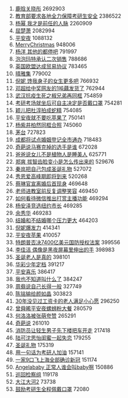 1. [鹿晗关晓彤](https://s.weibo.com/weibo?q=%23%E9%B9%BF%E6%99%97%E5%85%B3%E6%99%93%E5%BD%A4%23&Refer=top) 2692903
1. [教育部要求各地全力保障考研生安全](https://s.weibo.com/weibo?q=%23%E6%95%99%E8%82%B2%E9%83%A8%E8%A6%81%E6%B1%82%E5%90%84%E5%9C%B0%E5%85%A8%E5%8A%9B%E4%BF%9D%E9%9A%9C%E8%80%83%E7%A0%94%E7%94%9F%E5%AE%89%E5%85%A8%23&Refer=top) 2386522
1. [杨幂 我才是前任的人脉](https://s.weibo.com/weibo?q=%E6%9D%A8%E5%B9%82%20%E6%88%91%E6%89%8D%E6%98%AF%E5%89%8D%E4%BB%BB%E7%9A%84%E4%BA%BA%E8%84%89&Refer=top) 2260909
1. [屈楚萧](https://s.weibo.com/weibo?q=%E5%B1%88%E6%A5%9A%E8%90%A7&Refer=top) 2082994
1. [平安夜](https://s.weibo.com/weibo?q=%E5%B9%B3%E5%AE%89%E5%A4%9C&Refer=top) 1088132
1. [MerryChristmas](https://s.weibo.com/weibo?q=%23MerryChristmas%23&Refer=top) 948006
1. [杨洋 其他的都停吧](https://s.weibo.com/weibo?q=%E6%9D%A8%E6%B4%8B%20%E5%85%B6%E4%BB%96%E7%9A%84%E9%83%BD%E5%81%9C%E5%90%A7&Refer=top) 791997
1. [泡泡玛特承认二次销售](https://s.weibo.com/weibo?q=%23%E6%B3%A1%E6%B3%A1%E7%8E%9B%E7%89%B9%E6%89%BF%E8%AE%A4%E4%BA%8C%E6%AC%A1%E9%94%80%E5%94%AE%23&Refer=top) 788686
1. [英国欧盟达成贸易协议](https://s.weibo.com/weibo?q=%23%E8%8B%B1%E5%9B%BD%E6%AC%A7%E7%9B%9F%E8%BE%BE%E6%88%90%E8%B4%B8%E6%98%93%E5%8D%8F%E8%AE%AE%23&Refer=top) 783465
1. [晴雅集](https://s.weibo.com/weibo?q=%E6%99%B4%E9%9B%85%E9%9B%86&Refer=top) 779002
1. [倪妮 馋我身子的女生更多吧](https://s.weibo.com/weibo?q=%E5%80%AA%E5%A6%AE%20%E9%A6%8B%E6%88%91%E8%BA%AB%E5%AD%90%E7%9A%84%E5%A5%B3%E7%94%9F%E6%9B%B4%E5%A4%9A%E5%90%A7&Refer=top) 766932
1. [邓超给中奖网友的1吨藕发货了](https://s.weibo.com/weibo?q=%23%E9%82%93%E8%B6%85%E7%BB%99%E4%B8%AD%E5%A5%96%E7%BD%91%E5%8F%8B%E7%9A%841%E5%90%A8%E8%97%95%E5%8F%91%E8%B4%A7%E4%BA%86%23&Refer=top) 762944
1. [武汉抗疫生死之椒兄弟再同框](https://s.weibo.com/weibo?q=%23%E6%AD%A6%E6%B1%89%E6%8A%97%E7%96%AB%E7%94%9F%E6%AD%BB%E4%B9%8B%E6%A4%92%E5%85%84%E5%BC%9F%E5%86%8D%E5%90%8C%E6%A1%86%23&Refer=top) 754859
1. [考研考场就坐后可自主决定是否戴口罩](https://s.weibo.com/weibo?q=%23%E8%80%83%E7%A0%94%E8%80%83%E5%9C%BA%E5%B0%B1%E5%9D%90%E5%90%8E%E5%8F%AF%E8%87%AA%E4%B8%BB%E5%86%B3%E5%AE%9A%E6%98%AF%E5%90%A6%E6%88%B4%E5%8F%A3%E7%BD%A9%23&Refer=top) 754281
1. [颖儿把杜淳拍成蛇精](https://s.weibo.com/weibo?q=%23%E9%A2%96%E5%84%BF%E6%8A%8A%E6%9D%9C%E6%B7%B3%E6%8B%8D%E6%88%90%E8%9B%87%E7%B2%BE%23&Refer=top) 754085
1. [平安夜就不要吃苹果了](https://s.weibo.com/weibo?q=%23%E5%B9%B3%E5%AE%89%E5%A4%9C%E5%B0%B1%E4%B8%8D%E8%A6%81%E5%90%83%E8%8B%B9%E6%9E%9C%E4%BA%86%23&Refer=top) 750141
1. [杨紫井柏然同框合照](https://s.weibo.com/weibo?q=%23%E6%9D%A8%E7%B4%AB%E4%BA%95%E6%9F%8F%E7%84%B6%E5%90%8C%E6%A1%86%E5%90%88%E7%85%A7%23&Refer=top) 745060
1. [茅台](https://s.weibo.com/weibo?q=%E8%8C%85%E5%8F%B0&Refer=top) 727823
1. [成都将试点婚姻登记全市通办](https://s.weibo.com/weibo?q=%E6%88%90%E9%83%BD%E5%B0%86%E8%AF%95%E7%82%B9%E5%A9%9A%E5%A7%BB%E7%99%BB%E8%AE%B0%E5%85%A8%E5%B8%82%E9%80%9A%E5%8A%9E&Refer=top) 718483
1. [奇葩说马赛克掉的选手是谁](https://s.weibo.com/weibo?q=%23%E5%A5%87%E8%91%A9%E8%AF%B4%E9%A9%AC%E8%B5%9B%E5%85%8B%E6%8E%89%E7%9A%84%E9%80%89%E6%89%8B%E6%98%AF%E8%B0%81%23&Refer=top) 672028
1. [爸爸说女儿不是植物人是睡美人](https://s.weibo.com/weibo?q=%23%E7%88%B8%E7%88%B8%E8%AF%B4%E5%A5%B3%E5%84%BF%E4%B8%8D%E6%98%AF%E6%A4%8D%E7%89%A9%E4%BA%BA%E6%98%AF%E7%9D%A1%E7%BE%8E%E4%BA%BA%23&Refer=top) 625771
1. [郑爽 拔智齿脸变小是怎么传出来的](https://s.weibo.com/weibo?q=%E9%83%91%E7%88%BD%20%E6%8B%94%E6%99%BA%E9%BD%BF%E8%84%B8%E5%8F%98%E5%B0%8F%E6%98%AF%E6%80%8E%E4%B9%88%E4%BC%A0%E5%87%BA%E6%9D%A5%E7%9A%84&Refer=top) 529676
1. [秦岚把自己包成圣诞礼物](https://s.weibo.com/weibo?q=%23%E7%A7%A6%E5%B2%9A%E6%8A%8A%E8%87%AA%E5%B7%B1%E5%8C%85%E6%88%90%E5%9C%A3%E8%AF%9E%E7%A4%BC%E7%89%A9%23&Refer=top) 527072
1. [秀恩爱高峰期即将到来](https://s.weibo.com/weibo?q=%23%E7%A7%80%E6%81%A9%E7%88%B1%E9%AB%98%E5%B3%B0%E6%9C%9F%E5%8D%B3%E5%B0%86%E5%88%B0%E6%9D%A5%23&Refer=top) 520268
1. [蔡琳官宣离婚后首现身](https://s.weibo.com/weibo?q=%E8%94%A1%E7%90%B3%E5%AE%98%E5%AE%A3%E7%A6%BB%E5%A9%9A%E5%90%8E%E9%A6%96%E7%8E%B0%E8%BA%AB&Refer=top) 469648
1. [老师进教室前反复调整笑容](https://s.weibo.com/weibo?q=%23%E8%80%81%E5%B8%88%E8%BF%9B%E6%95%99%E5%AE%A4%E5%89%8D%E5%8F%8D%E5%A4%8D%E8%B0%83%E6%95%B4%E7%AC%91%E5%AE%B9%23&Refer=top) 469450
1. [如何看待微信推出打赏主播功能](https://s.weibo.com/weibo?q=%23%E5%A6%82%E4%BD%95%E7%9C%8B%E5%BE%85%E5%BE%AE%E4%BF%A1%E6%8E%A8%E5%87%BA%E6%89%93%E8%B5%8F%E4%B8%BB%E6%92%AD%E5%8A%9F%E8%83%BD%23&Refer=top) 469294
1. [杨安泽竞选纽约市长](https://s.weibo.com/weibo?q=%23%E6%9D%A8%E5%AE%89%E6%B3%BD%E7%AB%9E%E9%80%89%E7%BA%BD%E7%BA%A6%E5%B8%82%E9%95%BF%23&Refer=top) 469285
1. [余秀华](https://s.weibo.com/weibo?q=%E4%BD%99%E7%A7%80%E5%8D%8E&Refer=top) 469283
1. [结婚和不结婚哪个压力更大](https://s.weibo.com/weibo?q=%23%E7%BB%93%E5%A9%9A%E5%92%8C%E4%B8%8D%E7%BB%93%E5%A9%9A%E5%93%AA%E4%B8%AA%E5%8E%8B%E5%8A%9B%E6%9B%B4%E5%A4%A7%23&Refer=top) 464203
1. [倪妮爆发力](https://s.weibo.com/weibo?q=%23%E5%80%AA%E5%A6%AE%E7%88%86%E5%8F%91%E5%8A%9B%23&Refer=top) 414341
1. [平安夜苹果](https://s.weibo.com/weibo?q=%E5%B9%B3%E5%AE%89%E5%A4%9C%E8%8B%B9%E6%9E%9C&Refer=top) 410057
1. [特朗普否决7400亿美元国防授权法案](https://s.weibo.com/weibo?q=%E7%89%B9%E6%9C%97%E6%99%AE%E5%90%A6%E5%86%B37400%E4%BA%BF%E7%BE%8E%E5%85%83%E5%9B%BD%E9%98%B2%E6%8E%88%E6%9D%83%E6%B3%95%E6%A1%88&Refer=top) 399556
1. [李佳洁 偶像是黑夜屏幕里伸出的手](https://s.weibo.com/weibo?q=%E6%9D%8E%E4%BD%B3%E6%B4%81%20%E5%81%B6%E5%83%8F%E6%98%AF%E9%BB%91%E5%A4%9C%E5%B1%8F%E5%B9%95%E9%87%8C%E4%BC%B8%E5%87%BA%E7%9A%84%E6%89%8B&Refer=top) 398983
1. [圣诞老人是真的](https://s.weibo.com/weibo?q=%23%E5%9C%A3%E8%AF%9E%E8%80%81%E4%BA%BA%E6%98%AF%E7%9C%9F%E7%9A%84%23&Refer=top) 398101
1. [华彩少年定档](https://s.weibo.com/weibo?q=%23%E5%8D%8E%E5%BD%A9%E5%B0%91%E5%B9%B4%E5%AE%9A%E6%A1%A3%23&Refer=top) 391217
1. [平安喜乐](https://s.weibo.com/weibo?q=%E5%B9%B3%E5%AE%89%E5%96%9C%E4%B9%90&Refer=top) 386417
1. [我也不知道叫什么了](https://s.weibo.com/weibo?q=%E6%88%91%E4%B9%9F%E4%B8%8D%E7%9F%A5%E9%81%93%E5%8F%AB%E4%BB%80%E4%B9%88%E4%BA%86&Refer=top) 384247
1. [周翡说自己长得一般](https://s.weibo.com/weibo?q=%E5%91%A8%E7%BF%A1%E8%AF%B4%E8%87%AA%E5%B7%B1%E9%95%BF%E5%BE%97%E4%B8%80%E8%88%AC&Refer=top) 327749
1. [陈铭输给颜如晶](https://s.weibo.com/weibo?q=%23%E9%99%88%E9%93%AD%E8%BE%93%E7%BB%99%E9%A2%9C%E5%A6%82%E6%99%B6%23&Refer=top) 303823
1. [30年没见过工资卡的老人满足小心愿](https://s.weibo.com/weibo?q=%2330%E5%B9%B4%E6%B2%A1%E8%A7%81%E8%BF%87%E5%B7%A5%E8%B5%84%E5%8D%A1%E7%9A%84%E8%80%81%E4%BA%BA%E6%BB%A1%E8%B6%B3%E5%B0%8F%E5%BF%83%E6%84%BF%23&Refer=top) 296250
1. [曾舜晞平安夜螺蛳粉大餐](https://s.weibo.com/weibo?q=%23%E6%9B%BE%E8%88%9C%E6%99%9E%E5%B9%B3%E5%AE%89%E5%A4%9C%E8%9E%BA%E8%9B%B3%E7%B2%89%E5%A4%A7%E9%A4%90%23&Refer=top) 280579
1. [何洛洛被张萌夸赞](https://s.weibo.com/weibo?q=%23%E4%BD%95%E6%B4%9B%E6%B4%9B%E8%A2%AB%E5%BC%A0%E8%90%8C%E5%A4%B8%E8%B5%9E%23&Refer=top) 265291
1. [奇葩说](https://s.weibo.com/weibo?q=%E5%A5%87%E8%91%A9%E8%AF%B4&Refer=top) 261010
1. [消防员让轻生男子先下楼把车开走](https://s.weibo.com/weibo?q=%23%E6%B6%88%E9%98%B2%E5%91%98%E8%AE%A9%E8%BD%BB%E7%94%9F%E7%94%B7%E5%AD%90%E5%85%88%E4%B8%8B%E6%A5%BC%E6%8A%8A%E8%BD%A6%E5%BC%80%E8%B5%B0%23&Refer=top) 217418
1. [陆可沈思怡闺蜜一起失恋](https://s.weibo.com/weibo?q=%23%E9%99%86%E5%8F%AF%E6%B2%88%E6%80%9D%E6%80%A1%E9%97%BA%E8%9C%9C%E4%B8%80%E8%B5%B7%E5%A4%B1%E6%81%8B%23&Refer=top) 179255
1. [圣诞礼物](https://s.weibo.com/weibo?q=%E5%9C%A3%E8%AF%9E%E7%A4%BC%E7%89%A9&Refer=top) 175319
1. [用一句话为考研人加油](https://s.weibo.com/weibo?q=%23%E7%94%A8%E4%B8%80%E5%8F%A5%E8%AF%9D%E4%B8%BA%E8%80%83%E7%A0%94%E4%BA%BA%E5%8A%A0%E6%B2%B9%23&Refer=top) 157141
1. [一家9口飞上海全部确诊新冠](https://s.weibo.com/weibo?q=%23%E4%B8%80%E5%AE%B69%E5%8F%A3%E9%A3%9E%E4%B8%8A%E6%B5%B7%E5%85%A8%E9%83%A8%E7%A1%AE%E8%AF%8A%E6%96%B0%E5%86%A0%23&Refer=top) 151174
1. [Angelababy 正常人谁会叫baby啊](https://s.weibo.com/weibo?q=Angelababy%20%E6%AD%A3%E5%B8%B8%E4%BA%BA%E8%B0%81%E4%BC%9A%E5%8F%ABbaby%E5%95%8A&Refer=top) 150886
1. [巡回检察组](https://s.weibo.com/weibo?q=%E5%B7%A1%E5%9B%9E%E6%A3%80%E5%AF%9F%E7%BB%84&Refer=top) 119178
1. [大江大河2](https://s.weibo.com/weibo?q=%E5%A4%A7%E6%B1%9F%E5%A4%A7%E6%B2%B32&Refer=top) 73738
1. [鼓励考研生全程佩戴口罩](https://s.weibo.com/weibo?q=%23%E9%BC%93%E5%8A%B1%E8%80%83%E7%A0%94%E7%94%9F%E5%85%A8%E7%A8%8B%E4%BD%A9%E6%88%B4%E5%8F%A3%E7%BD%A9%23&Refer=top) 72080